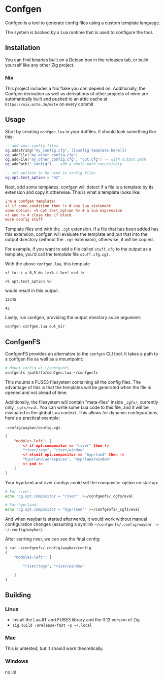 # Confgen

Confgen is a tool to generate config files using a custom template language.

The system is backed by a Lua runtime that is used to configure the tool.

## Installation

You can find binaries built on a Debian box in the releases tab, or build yourself like any other
Zig project.

### Nix

This project includes a Nix flake you can depend on. Additionally, the Confgen derivation as well as
derivations of other projects of mine are automatically built and pushed to an attic cache at
`https://nix.mzte.de/mzte` on every commit.

## Usage

Start by creating `confgen.lua` in your dotfiles. It should look something like this:

```lua
-- add your config files
cg.addString("my_config.cfg", [[config template here]])
cg.addFile("my_other_config.cfg")
cg.addFile("my_other_config.cfg", "out.cfg") -- with output path
cg.addPath(".config") -- add a whole path recursively

-- set options to be used in config files
cg.opt.test_option = "42"
```

Next, add some templates. confgen will detect if a file is a template by its extension and copy it otherwise.
This is what a template looks like:

```cfg
I'm a confgen template!
<! if some_condition then !> # any lua statement
some option: <% opt.test_option %> # a lua expression
<! end !> # close the if block
more config stuff
```

Template files end with the `.cgt` extension. If a file that has been added has this extension, confgen will evaluate the template and put that into the output directory (without the `.cgt` extension), otherwise, it will be copied.

For example, if you want to add a file called `stuff.cfg` to the output as a template, you'd call the template file `stuff.cfg.cgt`.

With the above `confgen.lua`, this template

```
<! for i = 0,5 do !><% i %><! end !>

<% opt.test_option %>
```

would result in this output.

```
12345

42
```

Lastly, run confgen, providing the output directory as an argument:

```bash
confgen confgen.lua out_dir
```

## ConfgenFS

ConfgenFS provides an alternative to the `confgen` CLI tool. It takes a path to a confgen file
as well as a mountpoint:
```bash
# Mount config at ~/confgenfs
confgenfs /path/to/confgen.lua ~/confgenfs
```

This mounts a FUSE3 filesystem containing all the config files. The advantage of this is that
the templates will be generated when the file is opened and not ahead of time.

Additionally, the filesystem will contain "meta-files" inside `_cgfs/`, currently only `_cgfs/eval`.
You can write some Lua code to this file, and it will be evaluated in the global Lua context.
This allows for dynamic configurations, here's a practical example:

`.config/waybar/config.cgt`:
```json
{
    "modules-left": [
        <! if opt.compositor == "river" then !>
        "river/tags", "river/window"
        <! elseif opt.compositor == "hyprland" then !>
        "hyprland/workspaces", "hyprland/window"
        <! end !>
    ]
}
```

Your hyprland and river configs could set the compositor option on startup:
```bash
# For river:
echo 'cg.opt.compositor = "river"' >~/confgenfs/_cgfs/eval

# For hyprland:
echo 'cg.opt.compositor = "hyprland"' >~/confgenfs/_cgfs/eval
```

And when waybar is started afterwards, it would work without manual configuration changes (assuming a symlink `~/confgenfs/.config/waybar -> ~/.config/waybar`).

After starting river, we can see the final config:
```bash
$ cat ~/confgenfs/.config/waybar/config
{
    "modules-left": [

        "river/tags", "river/window"

    ]
}
```

## Building

### Linux

- install the LuaJIT and FUSE3 library and the 0.12 version of Zig
- `zig build -Drelease-fast -p ~/.local`

### Mac

This is untested, but it should work theoretically.

### Windows

no lol

